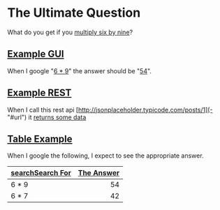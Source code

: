 # The Ultimate Question

What do you get if you [multiply six by nine](http://en.wikipedia.org/wiki/Phrases_from_The_Hitchhiker%27s_Guide_to_the_Galaxy#Answer_to_the_Ultimate_Question_of_Life.2C_the_Universe.2C_and_Everything_.2842.29)? 

## [Example GUI](-)
When I google "[6 * 9](- "searchFor(#TEXT)")" the answer should be "[54](- "c:assertEquals=getCalculatorResult()")".

## [Example REST](-)
When I call this rest api [http://jsonplaceholder.typicode.com/posts/1](- "#url") it [returns some data](- "c:assertTrue=makeRestCall(#url)")

## [Table Example](-)
When I google the following, I expect to see the appropriate answer.

| [search][][Search For][] | [The Answer][] |
| ------------------------ | -------------: |
| 6 * 9                    | 54             |
| 6 * 7                    | 42             |

[Search For]: - "#searchFor"
[search]: - "#result = searchForTopic(#searchFor)"
[The Answer]: - "?=#result"
